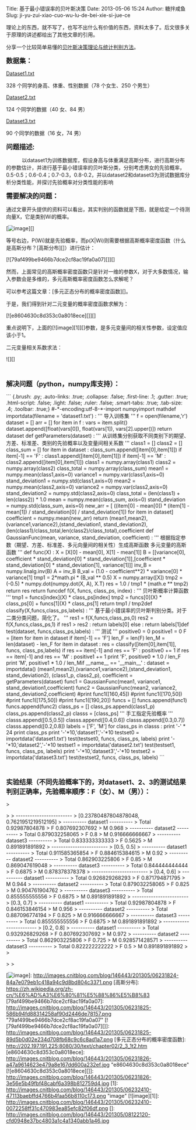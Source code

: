 Title: 基于最小错误率的贝叶斯决策
Date: 2013-05-06 15:24
Author: 糖拌咸鱼
Slug: ji-yu-zui-xiao-cuo-wu-lu-de-bei-xie-si-jue-ce

理论上的东西，就不写了，也写不出什么有价值的东西，资料太多了。后文很多关于原理的讲述都给出了其他文章的引用。

</p>

分享一个比较简单易懂的[贝叶斯决策理论与统计判别方法][]。

</p>

**<span style="font-size: large;">数据集：</span>**

</p>

[Dataset1.txt][]

</p>

328 个同学的身高、体重、性别数据（78 个女生、250 个男生）

</p>

[Dataset2.txt][Dataset1.txt]

</p>

124 个同学的数据（40 女、84 男）

</p>

[Dataset3.txt][Dataset1.txt]

</p>

90 个同学的数据（16 女，74 男）

</p>

**<span style="font-size: large;">问题描述:</span>**

</p>

          
以dataset1为训练数据库，假设身高与体重满足高斯分布，进行高斯分布的参数估计，并进行基于最小错误率的贝叶斯分类，分别考虑男女的先验概率，0.5-0.5；0.6-0.4；0.7-0.3，0.8-0.2，并以dataset2和dataset3为测试数据库分析分类性能，并探讨先验概率对分类性能的影响

</p>

**<span style="font-size: large;">需要解决的问题：</span>**

</p>

通过文章开头提供的资料可以看出，其实判别的函数就是下图，就是给定一个待测向量X，它是类别Wi的概率。

</p>

[![image][]][]

</p>

等号右边，P(Wi)就是先验概率，而p(X|Wi)则需要根据高斯概率密度函数（什么是高斯分布？[高斯分布][]）进行估计：

</p>

[![79af499be9466b7dce2cf8ac19fa0a07][]][]

</p>

然而，上面常见的高斯概率密度函数只是针对一维的参数X，对于大多数情况，输入参数会是多维的，多元高斯概率密度函数怎么求解呢？

</p>

可以参考这篇文章：[多元正态分布的概率密度函数][]。

</p>

于是，我们得到针对二元变量的概率密度函数求解为：

</p>

[![e8604630c8d353c0a8018ece][]][]

</p>

重点说明下，上面的[![image][1]][]参数，是多元变量间的相关性参数，设定值应该小于1。

</p>

二元变量相关系数求法：

</p>

![][]

</p>

 

</p>

**<span
style="font-size: large;">解决问题（python，numpy库支持）：</span>**

</p>
<p>
``` {.brush: .py; .auto-links: .true; .collapse: .false; .first-line: .1; .gutter: .true; .html-script: .false; .light: .false; .ruler: .false; .smart-tabs: .true; .tab-size: .4; .toolbar: .true;}
#-*-encoding:utf-8-*-import numpyimport mathdef importdata(filename = 'dataset1.txt') :    '''    导入训练集    '''    f = open(filename,'r')    dataset = []    arr = []    for item in f :        vars = item.split()        dataset.append([float(vars[0]), float(vars[1]), vars[2].upper()])    return dataset def getParameters(dataset) :    '''    从训练集分别获取不同类别下的期望、方差、标准差、类别的先验概率以及变量间相关系数    '''    class1 = []    class2 = []    class_sum = []    for item in dataset :        class_sum.append([item[0],item[1]])        if item[-1] == 'F' :            class1.append([item[0],item[1]])        if item[-1] == 'M' :            class2.append([item[0],item[1]])    class1 = numpy.array(class1)    class2 = numpy.array(class2)    class_total = numpy.array(class_sum)    mean1 = numpy.mean(class1,axis=0)    variance1 = numpy.var(class1,axis=0)    stand_deviation1 = numpy.std(class1,axis=0)    mean2 = numpy.mean(class2,axis=0)    variance2 = numpy.var(class2,axis=0)    stand_deviation2 = numpy.std(class2,axis=0)    class_total = (len(class1) + len(class2)) * 1.0        mean = numpy.mean(class_sum, axis=0)    stand_deviation = numpy.std(class_sum, axis=0)        new_arr = [ ((item[0] - mean[0]) * (item[1] - mean[1]) / stand_deviation[0] / stand_deviation[1])  for item in dataset]    coefficient = numpy.mean(new_arr)    return (mean1,mean2),(variance1,variance2),(stand_deviation1, stand_deviation2),(len(class1)/class_total,len(class2)/class_total),coefficient     def GaussianFunc(mean, variance, stand_deviation, coefficient) :    '''    根据指定参数（期望、方差、标准差、多元向量间的相关性）生成高斯函数    多元变量的高斯函数    '''    def func(X) :        X = [X[0] - mean[0], X[1] - mean[1]]        B = [[variance[0], coefficient * stand_deviation[0] * stand_deviation[1]],[coefficient * stand_deviation[0] * stand_deviation[1], variance[1]]]        inv_B = numpy.linalg.inv(B)        A = inv_B        B_val = (1.0 - coefficient**2) * variance[0] * variance[1]        tmp1 = 2*math.pi * (B_val ** 0.5)        X = numpy.array([X])        tmp2 = (-0.5) * numpy.dot(numpy.dot(X, A), X.T)        res = 1.0 / tmp1 * (math.e ** tmp2)        return res    return funcdef f(X, funcs, class_ps, index) :    '''    贝叶斯概率计算函数    '''    tmp1 = funcs[index](X) * class_ps[index]    tmp2 = funcs[0](X) * class_ps[0] + funcs[1](X) * class_ps[1]    return tmp1 / tmp2def classify(X,funcs,class_ps,labels) :    '''    基于最小错误率的贝叶斯判别分类。对于二类分类问题，简化了。    '''    res1 = f(X,funcs,class_ps,0)    res2 = f(X,funcs,class_ps,1)     if res1 > res2 :        return labels[0]    else :        return labels[1]def test(dataset, funcs,class_ps,labels) :    '''    测试    '''    positive0 = 0    positive1 = 0    F = [item for item in dataset if item[-1] == 'F']    len_F = len(F)    len_M = len(dataset) - len_F    for item in dataset :        res = classify([item[0],item[1]], funcs, class_ps,labels)        if res == item[-1] and res == 'F' :            positive0 += 1        if res == item[-1] and res == 'M' :            positive1 += 1    print 'F', positive0 * 1.0 / len_F    print 'M', positive1 * 1.0 / len_Mif __name__ == '__main__' :    dataset = importdata()    (mean1,mean2),(variance1,variance2),(stand_deviation1, stand_deviation2), (class1_p, class2_p), coefficient = getParameters(dataset)    func1 = GaussianFunc(mean1, variance1, stand_deviation1,coefficient)    func2 = GaussianFunc(mean2, variance2, stand_deviation2,coefficient)    #print func1([160,45])    #print func1([170,50])    #print func1([175,50])    #print func1([190,20])    funcs = []    funcs.append(func1)    funcs.append(func2)    class_ps = []    class_ps.append(class1_p)    class_ps.append(class2_p)    classs = [class_ps]    '''    手工指定先验概率    '''    classs.append([0.5,0.5])    classs.append([0.4,0.6])    classs.append([0.3,0.7])    classs.append([0.2,0.8])    labels = ['F', 'M']    for class_ps in classs :        print '-' * 24        print class_ps        print '-'*10,'dataset1','-'*10        testset0 = importdata('dataset1.txt')        test(testset0, funcs, class_ps, labels)        print '-'*10,'dataset2','-'*10        testset1 = importdata('dataset2.txt')        test(testset1, funcs, class_ps, labels)        print '-'*10,'dataset3','-'*10        testset2 = importdata('dataset3.txt')        test(testset2, funcs, class_ps, labels)
```

</p>

 

</p>

<span
style="font-size: large;">**实验结果（不同先验概率下的，对dataset1、2、3的测试结果判别正确率，先验概率顺序：F（女）、M（男））：**</span>

</p>
<p>
> </p>
>
> ------------------------  
> [0.23780487804878048, 0.7621951219512195]  
> ---------- dataset1 ----------  
> Total 0.92987804878  
> F 0.807692307692  
> M 0.968  
> ---------- dataset2 ----------  
> Total 0.879032258065  
> F 0.8  
> M 0.916666666667  
> ---------- dataset3 ----------  
> Total 0.833333333333  
> F 0.5625  
> M 0.891891891892  
> ------------------------  
> [0.5, 0.5]  
> ---------- dataset1 ----------  
> Total 0.911585365854  
> F 0.884615384615  
> M 0.92  
> ---------- dataset2 ----------  
> Total 0.862903225806  
> F 0.85  
> M 0.869047619048  
> ---------- dataset3 ----------  
> Total 0.844444444444  
> F 0.6875  
> M 0.878378378378  
> ------------------------  
> [0.4, 0.6]  
> ---------- dataset1 ----------  
> Total 0.926829268293  
> F 0.871794871795  
> M 0.944  
> ---------- dataset2 ----------  
> Total 0.879032258065  
> F 0.825  
> M 0.904761904762  
> ---------- dataset3 ----------  
> Total 0.855555555556  
> F 0.6875  
> M 0.891891891892  
> ------------------------  
> [0.3, 0.7]  
> ---------- dataset1 ----------  
> Total 0.92987804878  
> F 0.846153846154  
> M 0.956  
> ---------- dataset2 ----------  
> Total 0.887096774194  
> F 0.825  
> M 0.916666666667  
> ---------- dataset3 ----------  
> Total 0.855555555556  
> F 0.6875  
> M 0.891891891892  
> ------------------------  
> [0.2, 0.8]  
> ---------- dataset1 ----------  
> Total 0.932926829268  
> F 0.807692307692  
> M 0.972  
> ---------- dataset2 ----------  
> Total 0.862903225806  
> F 0.725  
> M 0.928571428571  
> ---------- dataset3 ----------  
> Total 0.822222222222  
> F 0.5  
> M 0.891891891892
>
> </p>
>
> <p>

</p>

  [贝叶斯决策理论与统计判别方法]: http://202.197.191.225:8080/30/text/chapter02/2_2_1.htm
  [Dataset1.txt]: http://files.cnblogs.com/coser/dataset.zip
  [image]: http://images.cnitblog.com/blog/146443/201305/06231825-7d5f6f461436400bb681bbf260c1ae9d.png
    "image"
  [![image][]]: http://images.cnitblog.com/blog/146443/201305/06231824-84a7e079eb1c418a94c9d8bd804c3371.png
  [高斯分布]: https://zh.wikipedia.org/zh-cn/%E6%AD%A3%E6%80%81%E5%88%86%E5%B8%83
  [79af499be9466b7dce2cf8ac19fa0a07]: http://images.cnitblog.com/blog/146443/201305/06231825-586b94fd88314258af90d2446de78157.png
    "79af499be9466b7dce2cf8ac19fa0a07"
  [![79af499be9466b7dce2cf8ac19fa0a07][]]: http://images.cnitblog.com/blog/146443/201305/06231825-89d5b0d02e234d708fb68c9c6c8ad1a7.png
  [多元正态分布的概率密度函数]: http://202.197.191.225:8080/30/text/chapter02/2_3_1t2.htm
  [e8604630c8d353c0a8018ece]: http://images.cnitblog.com/blog/146443/201305/06231826-a47a9614623e479a8e167dd600a232ef.jpg
    "e8604630c8d353c0a8018ece"
  [![e8604630c8d353c0a8018ece][]]: http://images.cnitblog.com/blog/146443/201305/06231826-3e56e5b49fbf48cabf6a398b812759d4.jpg
  [1]: http://images.cnitblog.com/blog/146443/201305/06232410-47113baebffd4766b4faa56b8110c173.png
    "image"
  [![image][1]]: http://images.cnitblog.com/blog/146443/201305/06232410-0072258ff31c470983ea85efc82f06df.png
  []: http://images.cnitblog.com/blog/146443/201305/08122120-cfd0948e37bc4803a1c4a1340abb1a46.jpg
